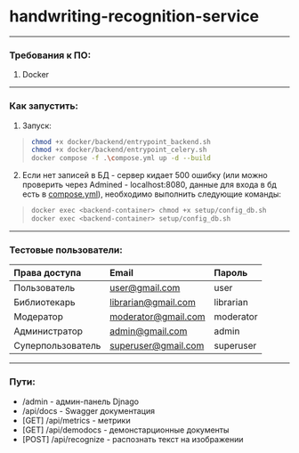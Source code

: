 # handwriting-recognition-service
***
### Требования к ПО:
1. Docker
***
### Как запустить:
1. Запуск:
>```Bash
>chmod +x docker/backend/entrypoint_backend.sh
>chmod +x docker/backend/entrypoint_celery.sh
>docker compose -f .\compose.yml up -d --build
>```
2. Если нет записей в БД - сервер кидает 500 ошибку (или можно проверить через Admined - localhost:8080, данные для входа в бд есть в [compose.yml](/compose.yml)), необходимо выполнить следующие команды:
>```Bash
>docker exec <backend-container> chmod +x setup/config_db.sh
>docker exec <backend-container> setup/config_db.sh
>```
***
### Тестовые пользователи:
| Права доступа | Email | Пароль |
| :-| :- | :- |
| Пользователь | user@gmail.com | user |
| Библиотекарь | librarian@gmail.com | librarian |
| Модератор | moderator@gmail.com | moderator |
| Администратор | admin@gmail.com | admin |
| Суперпользователь | superuser@gmail.com | superuser |
***
### Пути:
* /admin - админ-панель Djnago
* /api/docs - Swagger документация
* [GET] /api/metrics - метрики 
* [GET] /api/demodocs - демонстарционные документы
* [POST] /api/recognize - распознать текст на изображении
